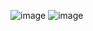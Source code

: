 ![image](https://github.com/NikhilNaik21/30-days-of-code/assets/111115551/a8cd84fd-78b7-4fcf-baf4-a00a98d5a570)
![image](https://github.com/NikhilNaik21/30-days-of-code/assets/111115551/8fcfa2be-1ac9-4a1e-8ec8-0ad34f5b8412)
